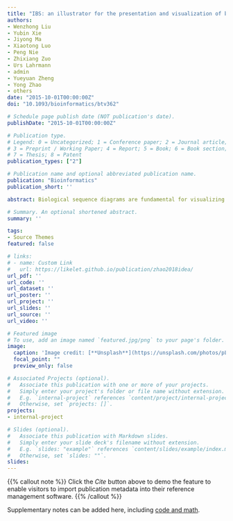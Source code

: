 ```yaml
---
title: "IBS: an illustrator for the presentation and visualization of biological sequences"
authors:
- Wenzhong Liu
- Yubin Xie
- Jiyong Ma
- Xiaotong Luo
- Peng Nie
- Zhixiang Zuo
- Urs Lahrmann
- admin
- Yueyuan Zheng
- Yong Zhao
- others
date: "2015-10-01T00:00:00Z"
doi: "10.1093/bioinformatics/btv362"

# Schedule page publish date (NOT publication's date).
publishDate: "2015-10-01T00:00:00Z"

# Publication type.
# Legend: 0 = Uncategorized; 1 = Conference paper; 2 = Journal article;
# 3 = Preprint / Working Paper; 4 = Report; 5 = Book; 6 = Book section;
# 7 = Thesis; 8 = Patent
publication_types: ["2"]

# Publication name and optional abbreviated publication name.
publication: "Bioinformatics"
publication_short: ''

abstract: Biological sequence diagrams are fundamental for visualizing various functional elements in protein or nucleotide sequences that enable a summarization and presentation of existing information as well as means of intuitive new discoveries. Here, we present a software package called illustrator of biological sequences (IBS) that can be used for representing the organization of either protein or nucleotide sequences in a convenient, efficient and precise manner. Multiple options are provided in IBS, and biological sequences can be manipulated, recolored or rescaled in a user-defined mode. Also, the final representational artwork can be directly exported into a publication-quality figure.

# Summary. An optional shortened abstract.
summary: ''

tags:
- Source Themes
featured: false

# links:
# - name: Custom Link
#   url: https://likelet.github.io/publication/zhao2018idea/
url_pdf: ''
url_code: ''
url_dataset: ''
url_poster: ''
url_project: ''
url_slides: ''
url_source: ''
url_video: ''

# Featured image
# To use, add an image named `featured.jpg/png` to your page's folder. 
image:
  caption: 'Image credit: [**Unsplash**](https://unsplash.com/photos/pLCdAaMFLTE)'
  focal_point: ""
  preview_only: false

# Associated Projects (optional).
#   Associate this publication with one or more of your projects.
#   Simply enter your project's folder or file name without extension.
#   E.g. `internal-project` references `content/project/internal-project/index.md`.
#   Otherwise, set `projects: []`.
projects:
- internal-project

# Slides (optional).
#   Associate this publication with Markdown slides.
#   Simply enter your slide deck's filename without extension.
#   E.g. `slides: "example"` references `content/slides/example/index.md`.
#   Otherwise, set `slides: ""`.
slides:
---
```


{{% callout note %}}
Click the *Cite* button above to demo the feature to enable visitors to import publication metadata into their reference management software.
{{% /callout %}}

Supplementary notes can be added here, including [code and math](https://sourcethemes.com/academic/docs/writing-markdown-latex/).
